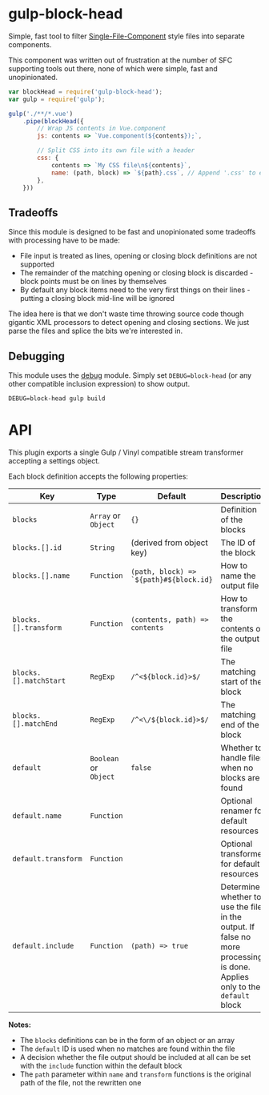gulp-block-head
===============
Simple, fast tool to filter [Single-File-Component](https://vuejs.org/v2/guide/single-file-components.html) style files into separate components.

This component was written out of frustration at the number of SFC supporting tools out there, none of which were simple, fast and unopinionated.



```javascript
var blockHead = require('gulp-block-head');
var gulp = require('gulp');

gulp('./**/*.vue')
	.pipe(blockHead({
		// Wrap JS contents in Vue.component
		js: contents => `Vue.component(${contents});`, 

		// Split CSS into its own file with a header
		css: {
			contents => `My CSS file\n${contents}`,
			name: (path, block) => `${path}.css`, // Append '.css' to end of input file name (e.g. myComponent.vue -> myComponent.vue.css)
		},
	}))
```


Tradeoffs
---------
Since this module is designed to be fast and unopinionated some tradeoffs with processing have to be made:

* File input is treated as lines, opening or closing block definitions are not supported
* The remainder of the matching opening or closing block is discarded - block points must be on lines by themselves
* By default any block items need to the very first things on their lines - putting a closing block mid-line will be ignored

The idea here is that we don't waste time throwing source code though gigantic XML processors to detect opening and closing sections. We just parse the files and splice the bits we're interested in.


Debugging
---------
This module uses the [debug](https://github.com/visionmedia/debug) module. Simply set `DEBUG=block-head` (or any other compatible inclusion expression) to show output.

```
DEBUG=block-head gulp build
```


API
===
This plugin exports a single Gulp / Vinyl compatible stream transformer accepting a settings object.


Each block definition accepts the following properties:

| Key                    | Type                  | Default                                            | Description                                      |
|------------------------|-----------------------|----------------------------------------------------|--------------------------------------------------|
| `blocks`               | `Array` or `Object`   | `{}`                                               | Definition of the blocks                         |
| `blocks.[].id`         | `String`              | (derived from object key)                          | The ID of the block                              |
| `blocks.[].name`       | `Function`            | <code>(path, block) => `${path}#${block.id}</code> | How to name the output file                      |
| `blocks.[].transform`  | `Function`            | <code>(contents, path) => contents</code>          | How to transform the contents of the output file |
| `blocks.[].matchStart` | `RegExp`              | `/^<${block.id}>$/`                                | The matching start of the block                  |
| `blocks.[].matchEnd`   | `RegExp`              | `/^<\/${block.id}>$/`                              | The matching end of the block                    |
| `default`              | `Boolean` or `Object` | `false`                                            | Whether to handle files when no blocks are found |
| `default.name`         | `Function`            |                                                    | Optional renamer for default resources           |
| `default.transform`    | `Function`            |                                                    | Optional transformer for default resources       |
| `default.include`      | `Function`            | <code>(path) => true</code>                        | Determine whether to use the file in the output. If false no more processing is done. Applies only to the `default` block |


**Notes:**

* The `blocks` definitions can be in the form of an object or an array
* The `default` ID is used when no matches are found within the file
* A decision whether the file output should be included at all can be set with the `include` function within the default block
* The `path` parameter within `name` and `transform` functions is the original path of the file, not the rewritten one
